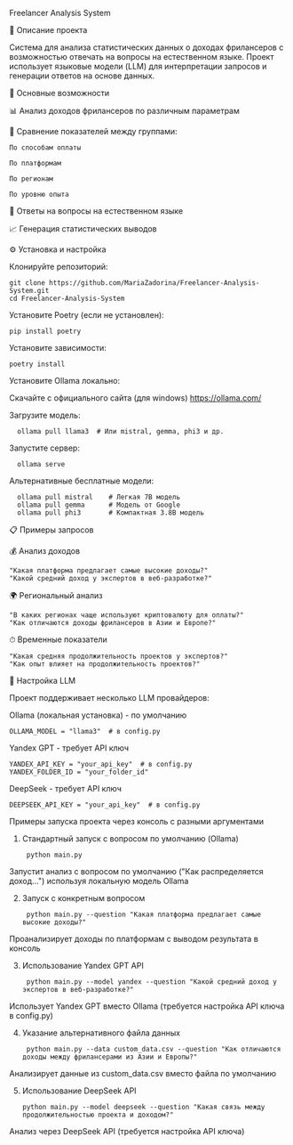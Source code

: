 Freelancer Analysis System

📌 Описание проекта

Система для анализа статистических данных о доходах фрилансеров с возможностью отвечать на вопросы на естественном языке. Проект использует языковые модели (LLM) для интерпретации запросов и генерации ответов на основе данных.

🌟 Основные возможности

📊 Анализ доходов фрилансеров по различным параметрам

🔄 Сравнение показателей между группами:

    По способам оплаты

    По платформам

    По регионам

    По уровню опыта

💬 Ответы на вопросы на естественном языке

📈 Генерация статистических выводов

⚙️ Установка и настройка

Клонируйте репозиторий:

    git clone https://github.com/MariaZadorina/Freelancer-Analysis-System.git
    cd Freelancer-Analysis-System

Установите Poetry (если не установлен):

    pip install poetry

Установите зависимости:

    poetry install

Установите Ollama локально:

Скачайте с официального сайта (для windows) https://ollama.com/

Загрузите модель:

      ollama pull llama3  # Или mistral, gemma, phi3 и др.

Запустите сервер:

      ollama serve

Альтернативные бесплатные модели:

      ollama pull mistral    # Легкая 7B модель
      ollama pull gemma      # Модель от Google
      ollama pull phi3       # Компактная 3.8B модель

📋 Примеры запросов

💰 Анализ доходов

    "Какая платформа предлагает самые высокие доходы?"
    "Какой средний доход у экспертов в веб-разработке?"

🌍 Региональный анализ

    "В каких регионах чаще используют криптовалюту для оплаты?"
    "Как отличаются доходы фрилансеров в Азии и Европе?"

⏱ Временные показатели

    "Какая средняя продолжительность проектов у экспертов?"
    "Как опыт влияет на продолжительность проектов?"


🔧 Настройка LLM

Проект поддерживает несколько LLM провайдеров:

Ollama (локальная установка) - по умолчанию

    OLLAMA_MODEL = "llama3"  # в config.py

Yandex GPT - требует API ключ

    YANDEX_API_KEY = "your_api_key"  # в config.py
    YANDEX_FOLDER_ID = "your_folder_id"

DeepSeek - требует API ключ

    DEEPSEEK_API_KEY = "your_api_key"  # в config.py


Примеры запуска проекта через консоль с разными аргументами
1. Стандартный запуск с вопросом по умолчанию (Ollama)

        python main.py
Запустит анализ с вопросом по умолчанию ("Как распределяется доход...") используя локальную модель Ollama

2. Запуск с конкретным вопросом

        python main.py --question "Какая платформа предлагает самые высокие доходы?"
Проанализирует доходы по платформам с выводом результата в консоль

3. Использование Yandex GPT API

        python main.py --model yandex --question "Какой средний доход у экспертов в веб-разработке?"
Использует Yandex GPT вместо Ollama (требуется настройка API ключа в config.py)

4. Указание альтернативного файла данных

        python main.py --data custom_data.csv --question "Как отличаются доходы между фрилансерами из Азии и Европы?"

Анализирует данные из custom_data.csv вместо файла по умолчанию

5. Использование DeepSeek API

       python main.py --model deepseek --question "Какая связь между продолжительностью проекта и доходом?"

Анализ через DeepSeek API (требуется настройка API ключа)
